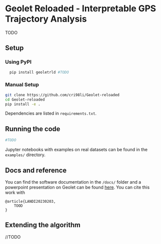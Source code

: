 # Geolet Reloaded - Interpretable GPS Trajectory Analysis

TODO

## Setup

### Using PyPI

```bash
  pip install geoletrld #TODO
```

### Manual Setup

```bash
git clone https://github.com/cri98li/Geolet-reloaded
cd Geolet-reloaded
pip install -e .
```

Dependencies are listed in `requirements.txt`.


## Running the code

```python
#TODO
```

Jupyter notebooks with examples on real datasets can be found in the `examples/` directory.


## Docs and reference


You can find the software documentation in the `/docs/` folder and 
a powerpoint presentation on Geolet can be found [here](http://example.org).
You can cite this work with
```
@article{LANDI20230203,
    TOOD
}
```


## Extending the algorithm

//TODO
 
